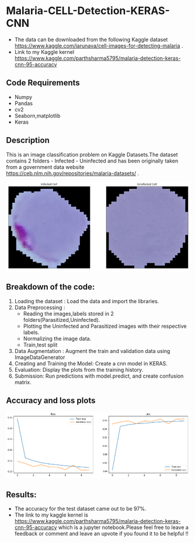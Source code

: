 # Malaria-CELL-Detection-KERAS-CNN
* The data can be downloaded from the following Kaggle dataset  https://www.kaggle.com/iarunava/cell-images-for-detecting-malaria .  
* Link to my Kaggle kernel https://www.kaggle.com/parthsharma5795/malaria-detection-keras-cnn-95-accuracy

## Code Requirements

* Numpy
* Pandas
* cv2
* Seaborn,matplotlib
* Keras


## Description

This is an image classification problem on Kaggle Datasets.The dataset contains 2 folders - Infected - Uninfected and has been originally taken from a government data website  https://ceb.nlm.nih.gov/repositories/malaria-datasets/ .

![alt text](https://github.com/pshar33/Malaria-CELL-Detection-KERAS-CNN/blob/master/infected%2Cuninfected.png)



## Breakdown of the code:

1. Loading the dataset : Load the data and import the libraries.
2. Data Preprocessing :
     * Reading the images,labels stored in 2 folders(Parasitized,Uninfected).
     * Plotting the Uninfected and Parasitized images with their respective labels.
     * Normalizing the image data.
     * Train,test split
3. Data Augmentation : Augment the train and validation data using ImageDataGenerator
4. Creating and Training the Model: Create a cnn model in KERAS.
5. Evaluation: Display the plots from the training history.
6. Submission: Run predictions with model.predict, and create confusion matrix.

## Accuracy and loss plots

![alt text](https://github.com/pshar33/Malaria-CELL-Detection-KERAS-CNN/blob/master/loss%2Cacc.png)



## Results:

- The accuracy for the test dataset came out to be 97%. 
- The link to my kaggle kernel is https://www.kaggle.com/parthsharma5795/malaria-detection-keras-cnn-95-accuracy which is a jupyter notebook.Please feel free to leave a feedback or comment and leave an upvote if you found it to be helpful !!
